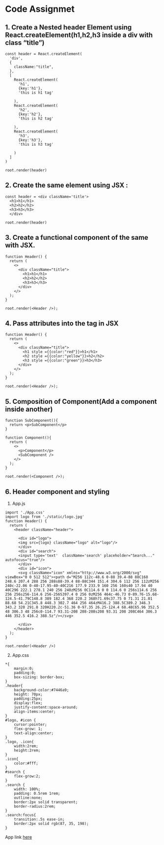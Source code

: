 # Code Assignmet 
## 1. Create a Nested header Element using React.createElement(h1,h2,h3 inside a div with class “title”)

```
const header = React.createElement(
  'div',
  {
    className:"title",
  },
  [
    React.createElement(
      'h1',
      {key:'h1'},
      'this is h1 tag'

    ),
    React.createElement(
      'h2',
      {key:'h2'},
      'this is h2 tag'

    ),
    React.createElement(
      'h3',
      {key:'h3'},
      'this is h3 tag'

    )
  ]
)

root.render(header)
```

## 2. Create the same element using JSX :
```
const header = <div className='title'>
  <h1>h1</h1>
  <h2>h2</h2>
  <h3>h3</h3>
  </div>
  
root.render(header)
```

## 3. Create a functional component of the same with JSX.

```
function Header() {
  return (
    <>
      <div className="title">
        <h1>h1</h1>
        <h2>h2</h2>
        <h3>h3</h3>
      </div>
    </>
  );
}

root.render(<Header />);
```

## 4. Pass attributes into the tag in JSX
```
function Header() {
  return (
    <>
      <div className="title">
        <h1 style ={{color:"red"}}>h1</h1>
        <h2 style ={{color:"yellow"}}>h2</h2>
        <h3 style ={{color:"green"}}>h3</h3>
      </div>
    </>
  );
}

root.render(<Header />);
```

## 5. Composition of Component(Add a component inside another)
```
function SubComponent(){
  return <p>SubComponent</p>
}

function Component(){
  return (
    <>
      <p>Component</p>
      <SubComponent />
    </>
  );
}

root.render(<Component />);
```


## 6. Header component and styling
1. App.js
```
import './App.css'
import logo from './static/logo.jpg'
function Header() {
  return (
    <header className="header">

      <div id="logo">
      <img src={logo} className="logo" alt="logo"/>
      </div>
      <div id="search">
      <input type='text'  className='search' placeholder="Search..." autofocus="true"/>
      </div>
      <div id="icon">
      <svg className="icon" xmlns="http://www.w3.org/2000/svg" viewBox="0 0 512 512"><path d="M256 112c-48.6 0-88 39.4-88 88C168 248.6 207.4 288 256 288s88-39.4 88-88C344 151.4 304.6 112 256 112zM256 240c-22.06 0-40-17.95-40-40C216 177.9 233.9 160 256 160s40 17.94 40 40C296 222.1 278.1 240 256 240zM256 0C114.6 0 0 114.6 0 256s114.6 256 256 256s256-114.6 256-256S397.4 0 256 0zM256 464c-46.73 0-89.76-15.68-124.5-41.79C148.8 389 182.4 368 220.2 368h71.69c37.75 0 71.31 21.01 88.68 54.21C345.8 448.3 302.7 464 256 464zM416.2 388.5C389.2 346.3 343.2 320 291.8 320H220.2c-51.36 0-97.35 26.25-124.4 68.48C65.96 352.5 48 306.3 48 256c0-114.7 93.31-208 208-208s208 93.31 208 208C464 306.3 446 352.5 416.2 388.5z"/></svg>

      </div>
    </header>
  );
}

root.render(<Header />)
```

2. App.css

```
*{
    margin:0;
    padding:0;
    box-sizing: border-box;
}
.header{
    background-color:#7446a9;
    height: 70px;
    padding:25px;
    display:flex;
    justify-content:space-around;
    align-items:center;
}
#logo, #icon {
    cursor:pointer;
    flex-grow: 1;
    text-align:center;
}
.logo, .icon{
    width:2rem;
    height:2rem;
}
.icon{
    color:#fff;
}
#search {
    flex-grow:2;
}
.search {
    width: 100%;
    padding: 0.5rem 1rem;
    outline:none;
    border:2px solid transparent;
    border-radius:2rem;
}
.search:focus{
    transition:.5s ease-in;
    border:2px solid rgb(87, 35, 198);
}

```
App link [here](https://tiny-cannoli-8fbfff.netlify.app/)
